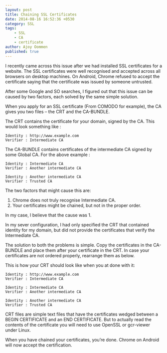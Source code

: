 ```yaml
---
layout: post
title: Chaining SSL Certificates
date: 2014-08-16 16:52:36 +0530
category: SSL
tags:
    - SSL
    - CA
    - certificate
author: Ajoy Oommen
published: true
---
```

I recently came across this issue after we had installed SSL certificates for a website. The SSL certificates were well recognised and accepted across all browsers on desktop machines. On Android, Chrome refused to accept the certificate saying that the certificate was issued by someone untrusted.

After some Google and SO searches, I figured out that this issue can be caused by two factors, each solved by the same simple solution.

When you apply for an SSL certificate (From COMODO for example), the CA gives you two files – the CRT and the CA-BUNDLE.

The CRT contains the certificate for your domain, signed by the CA. This would look something like :

    Identity : http://www.example.com
    Verifier : Intermediate CA

The CA-BUNDLE contains certificates of the intermediate CA signed by some Global CA. For the above example :

    Identity : Intermediate CA
    Verifier : Another intermediate CA

    Identity : Another intermediate CA
    Verifier : Trusted CA

The two factors that might cause this are:
1. Chrome does not truly recognise Intermediate CA.
2. Your certificates might be chained, but not in the proper order.

In my case, I believe that the cause was 1.

In my sever configuration, I had only specified the CRT that contained identity for my domain, but did not provide the certificates that verify the Intermediate CA.

The solution to both the problems is simple. Copy the certificates in the CA-BUNDLE and place them after your certificate in the CRT. In case your certificates are not ordered properly, rearrange them as below.

This is how your CRT should look like when you at done with it:

    Identity : http://www.example.com
    Verifier : Intermediate CA

    Identity : Intermediate CA
    Verifier : Another intermediate CA

    Identity : Another intermediate CA
    Verifier : Trusted CA

CRT files are simple text files that have the certificates wedged between a BEGIN CERTIFICATE and an END CERTIFICATE. But to actually read the contents of the certificate you will need to use OpenSSL or gcr-viewer under Linux.

When you have chained your certificates, you’re done. Chrome on Android will now accept the certification.